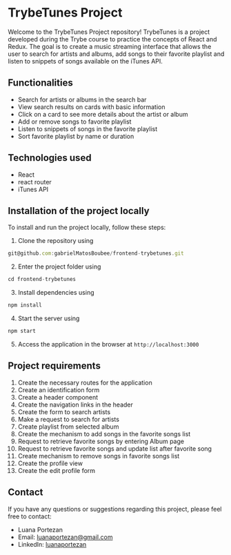 # TrybeTunes Project

Welcome to the TrybeTunes Project repository! TrybeTunes is a project developed during the Trybe course to practice the concepts of React and Redux. The goal is to create a music streaming interface that allows the user to search for artists and albums, add songs to their favorite playlist and listen to snippets of songs available on the iTunes API.

## Functionalities

- Search for artists or albums in the search bar
- View search results on cards with basic information
- Click on a card to see more details about the artist or album
- Add or remove songs to favorite playlist
- Listen to snippets of songs in the favorite playlist
- Sort favorite playlist by name or duration

## Technologies used

- React
- react router
- iTunes API

## Installation of the project locally

To install and run the project locally, follow these steps:

1. Clone the repository using

```javascript
git@github.com:gabrielMatosBoubee/frontend-trybetunes.git
```
2. Enter the project folder using

```javascript
cd frontend-trybetunes
```
3. Install dependencies using

```javascript
npm install
```
4. Start the server using

```javascript
npm start
```
5. Access the application in the browser at `http://localhost:3000`

## Project requirements

1. Create the necessary routes for the application
2. Create an identification form
3. Create a header component
4. Create the navigation links in the header
5. Create the form to search artists
6. Make a request to search for artists
7. Create playlist from selected album
8. Create the mechanism to add songs in the favorite songs list
9. Request to retrieve favorite songs by entering Album page
10. Request to retrieve favorite songs and update list after favorite song
11. Create mechanism to remove songs in favorite songs list
12. Create the profile view
13. Create the edit profile form

## Contact

If you have any questions or suggestions regarding this project, please feel free to contact:

- Luana Portezan
- Email: luanaportezan@gmail.com
- LinkedIn: [luanaportezan](https://www.linkedin.com/in/luanaportezan)
